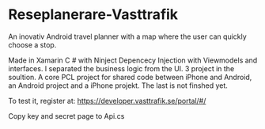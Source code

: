 # Reseplanerare-Vasttrafik
An inovativ Android travel planner with a map where the user can quickly choose a stop.

Made in Xamarin C # with Ninject Depencecy Injection with Viewmodels and interfaces. I separated the business logic from the UI.
3 project in the soultion. A core PCL project for shared code between iPhone and Android, an Android project and a iPhone projekt. The last is not finshed yet.

To test it, register at:
https://developer.vasttrafik.se/portal/#/

Copy key and secret page to Api.cs

